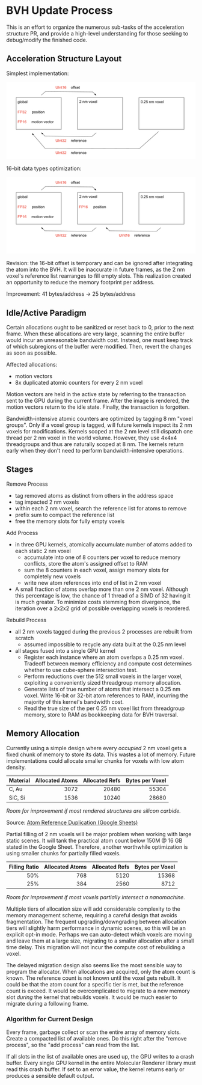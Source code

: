 # BVH Update Process

This is an effort to organize the numerous sub-tasks of the acceleration structure PR, and provide a high-level understanding for those seeking to debug/modify the finished code.

## Acceleration Structure Layout

Simplest implementation:

![Acceleration Structure Layout](./AccelerationStructureLayout.png)

16-bit data types optimization:

![Acceleration Structure Layout (16-Bit)](./AccelerationStructureLayout_16Bit.png)

Revision: the 16-bit offset is temporary and can be ignored after integrating the atom into the BVH. It will be inaccurate in future frames, as the 2 nm voxel's reference list rearranges to fill empty slots. This realization created an opportunity to reduce the memory footprint per address.

Improvement: 41 bytes/address → 25 bytes/address

## Idle/Active Paradigm

Certain allocations ought to be sanitized or reset back to 0, prior to the next frame. When these allocations are very large, scanning the entire buffer would incur an unreasonable bandwidth cost. Instead, one must keep track of which subregions of the buffer were modified. Then, revert the changes as soon as possible.

Affected allocations:
- motion vectors
- 8x duplicated atomic counters for every 2 nm voxel

Motion vectors are held in the active state by referring to the transaction sent to the GPU during the current frame. After the image is rendered, the motion vectors return to the idle state. Finally, the transaction is forgotten.

Bandwidth-intensive atomic counters are optimized by tagging 8 nm "voxel groups". Only if a voxel group is tagged, will future kernels inspect its 2 nm voxels for modifications. Kernels scoped at the 2 nm level still dispatch one thread per 2 nm voxel in the world volume. However, they use 4x4x4 threadgroups and thus are naturally scoped at 8 nm. The kernels return early when they don't need to perform bandwidth-intensive operations.

## Stages

Remove Process
- tag removed atoms as distinct from others in the address space
- tag impacted 2 nm voxels
- within each 2 nm voxel, search the reference list for atoms to remove
- prefix sum to compact the reference list
- free the memory slots for fully empty voxels

Add Process
- in three GPU kernels, atomically accumulate number of atoms added to each static 2 nm voxel
  - accumulate into one of 8 counters per voxel to reduce memory conflicts, store the atom's assigned offset to RAM
  - sum the 8 counters in each voxel, assign memory slots for completely new voxels
  - write new atom references into end of list in 2 nm voxel
- A small fraction of atoms overlap more than one 2 nm voxel. Although this percentage is low, the chance of 1 thread of a SIMD of 32 having it is much greater. To minimize costs stemming from divergence, the iteration over a 2x2x2 grid of possible overlapping voxels is reordered.

Rebuild Process
- all 2 nm voxels tagged during the previous 2 processes are rebuilt from scratch
  - assumed impossible to recycle any data built at the 0.25 nm level
- all stages fused into a single GPU kernel
  - Register each instance where an atom overlaps a 0.25 nm voxel. Tradeoff between memory efficiency and compute cost determines whether to use cube-sphere intersection test.
  - Perform reductions over the 512 small voxels in the larger voxel, exploiting a conveniently sized threadgroup memory allocation.
  - Generate lists of true number of atoms that intersect a 0.25 nm voxel. Write 16-bit or 32-bit atom references to RAM, incurring the majority of this kernel's bandwidth cost.
  - Read the true size of the per 0.25 nm voxel list from threadgroup memory, store to RAM as bookkeeping data for BVH traversal.

## Memory Allocation

Currently using a simple design where every _occupied_ 2 nm voxel gets a fixed chunk of memory to store its data. This wastes a lot of memory. Future implementations could allocate smaller chunks for voxels with low atom density.

| Material | Allocated Atoms | Allocated Refs | Bytes per Voxel |
| -------- | --------------: | -------------: | --------------: |
| C, Au    | 3072            | 20480          | 55304           |
| SiC, Si  | 1536            | 10240          | 28680           |

_Room for improvement if most rendered structures are silicon carbide._

Source: [Atom Reference Duplication (Google Sheets)](https://docs.google.com/spreadsheets/d/1fxRzCieXW_vcBb1BZYGbM1HC4lEH1FEMcF28JEvGtn0/edit?usp=sharing)

Partial filling of 2 nm voxels will be major problem when working with large static scenes. It will tank the practical atom count below 150M @ 16 GB stated in the Google Sheet. Therefore, another worthwhile optimization is using smaller chunks for partially filled voxels.

| Filling Ratio | Allocated Atoms | Allocated Refs | Bytes per Voxel |
| ------------: | --------------: | -------------: | --------------: |
| 50%           | 768             | 5120           | 15368           |
| 25%           | 384             | 2560           | 8712            |

_Room for improvement if most voxels partially intersect a nanomachine._

Multiple tiers of allocation size will add considerable complexity to the memory management scheme, requiring a careful design that avoids fragmentation. The frequent upgrading/downgrading between allocation tiers will slightly harm performance in dynamic scenes, so this will be an explicit opt-in mode. Perhaps we can auto-detect which voxels are moving and leave them at a large size, migrating to a smaller allocation after a small time delay. This migration will not incur the compute cost of rebuilding a voxel.

The delayed migration design also seems like the most sensible way to program the allocator. When allocations are acquired, only the atom count is known. The reference count is not known until the voxel gets rebuilt. It could be that the atom count for a specific tier is met, but the reference count is exceed. It would be overcomplicated to migrate to a new memory slot _during_ the kernel that rebuilds voxels. It would be much easier to migrate during a following frame.

### Algorithm for Current Design

Every frame, garbage collect or scan the entire array of memory slots. Create a compacted list of available ones. Do this right after the "remove process", so the "add process" can read from the list.

If all slots in the list of available ones are used up, the GPU writes to a crash buffer. Every single GPU kernel in the entire Molecular Renderer library must read this crash buffer. If set to an error value, the kernel returns early or produces a sensible default output.
